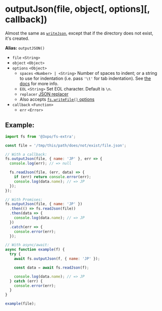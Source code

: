 # outputJson(file, object[, options][, callback])

Almost the same as [`writeJson`](writeJson.md), except that if the directory does not exist, it's created.

**Alias:** `outputJSON()`

- `file` `<String>`
- `object` `<Object>`
- `options` `<Object>`
  - `spaces` `<Number> | <String>` Number of spaces to indent; or a string to use for indentation (i.e. pass `'\t'` for tab indentation). See [the docs](https://developer.mozilla.org/en-US/docs/Web/JavaScript/Reference/Global_Objects/JSON/stringify#The_space_argument) for more info.
  - `EOL` `<String>` Set EOL character. Default is `\n`.
  - `replacer` [JSON replacer](https://developer.mozilla.org/en-US/docs/Web/JavaScript/Reference/Global_Objects/JSON/stringify#The_replacer_parameter)
  - Also accepts [`fs.writeFile()` options](https://nodejs.org/api/fs.html#fs_fs_writefile_file_data_options_callback)
- `callback` `<Function>`
  - `err` `<Error>`

## Example:

```js
import fs from '@3xpo/fs-extra';

const file = '/tmp/this/path/does/not/exist/file.json';

// With a callback:
fs.outputJson(file, { name: 'JP' }, err => {
  console.log(err); // => null

  fs.readJson(file, (err, data) => {
    if (err) return console.error(err);
    console.log(data.name); // => JP
  });
});

// With Promises:
fs.outputJson(file, { name: 'JP' })
  .then(() => fs.readJson(file))
  .then(data => {
    console.log(data.name); // => JP
  })
  .catch(err => {
    console.error(err);
  });

// With async/await:
async function example(f) {
  try {
    await fs.outputJson(f, { name: 'JP' });

    const data = await fs.readJson(f);

    console.log(data.name); // => JP
  } catch (err) {
    console.error(err);
  }
}

example(file);
```
